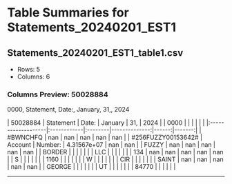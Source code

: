 # Table Summaries for Statements_20240201_EST1

## Statements_20240201_EST1_table1.csv
- Rows: 5
- Columns: 6
### Columns Preview: 50028884
0000, Statement, Date:, January, 31,, 2024

| 50028884           | Statement   | Date:   |       January |   31, |   2024 |
| 0000               |             |         |               |       |        |
|:-------------------|:------------|:--------|--------------:|------:|-------:|
| #BWNCHFQ           | nan         | nan     | nan           |   nan |    nan |
| #256FUZZY00153642# | Account     | Number: |   4.31567e+07 |   nan |    nan |
| FUZZY              | nan         | nan     | nan           |   nan |    nan |
| BORDER             |             |         |               |       |        |
| LLC                |             |         |               |       |        |
| 134                | nan         | nan     | nan           |   nan |    nan |
| S                  |             |         |               |       |        |
| 1160               |             |         |               |       |        |
| W                  |             |         |               |       |        |
| CIR                |             |         |               |       |        |
| SAINT              | nan         | nan     | nan           |   nan |    nan |
| GEORGE             |             |         |               |       |        |
| UT                 |             |         |               |       |        |
| 84770              |             |         |               |       |        |

---